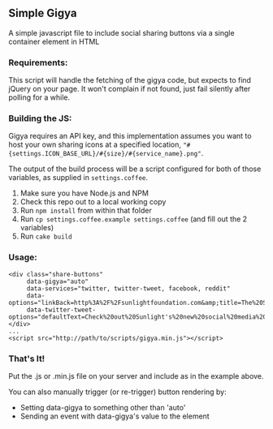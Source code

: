 ## Simple Gigya

A simple javascript file to include social sharing buttons via a single container element in HTML

### Requirements:

This script will handle the fetching of the gigya code, but expects to find
jQuery on your page. It won't complain if not found, just fail silently after
polling for a while.

### Building the JS:

Gigya requires an API key, and this implementation assumes you want
to host your own sharing icons at a specified location,
`"#{settings.ICON_BASE_URL}/#{size}/#{service_name}.png"`.

The output of the build process will be a script configured for both of those
variables, as supplied in `settings.coffee`.

1. Make sure you have Node.js and NPM
2. Check this repo out to a local working copy
3. Run `npm install` from within that folder
4. Run `cp settings.coffee.example settings.coffee` (and fill out the 2 variables)
5. Run `cake build`

### Usage:
    <div class="share-buttons"
         data-gigya="auto"
         data-services="twitter, twitter-tweet, facebook, reddit"
         data-options="linkBack=http%3A%2F%2Fsunlightfoundation.com&amp;title=The%20Sunlight%20Foundation"
         data-twitter-tweet-options="defaultText=Check%20out%20Sunlight's%20new%20social%20media%20buttons!&amp;countURL=http%3A%2F%2Fwww.sunlightfoundation.com">
    </div>
    ...
    <script src="http://path/to/scripts/gigya.min.js"></script>

### That's It!
Put the .js or .min.js file on your server and include as in the example above.

You can also manually trigger (or re-trigger) button rendering by:
- Setting data-gigya to something other than 'auto'
- Sending an event with data-gigya's value to the element
